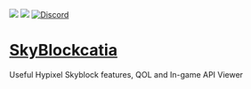 [![](http://cf.way2muchnoise.eu/full_skyblockcatia_downloads.svg)](https://www.curseforge.com/minecraft/mc-mods/skyblockcatia) [![](http://cf.way2muchnoise.eu/versions/Minecraft_skyblockcatia_all.svg)](https://www.curseforge.com/minecraft/mc-mods/skyblockcatia) [![Discord](https://img.shields.io/discord/356400329086205953.svg?color=%237289da&label=discord&logo=discord&logoColor=%237289da)](https://discord.gg/6JhEjeY)

# [SkyBlockcatia](https://www.curseforge.com/minecraft/mc-mods/skyblockcatia)
Useful Hypixel Skyblock features, QOL and In-game API Viewer
